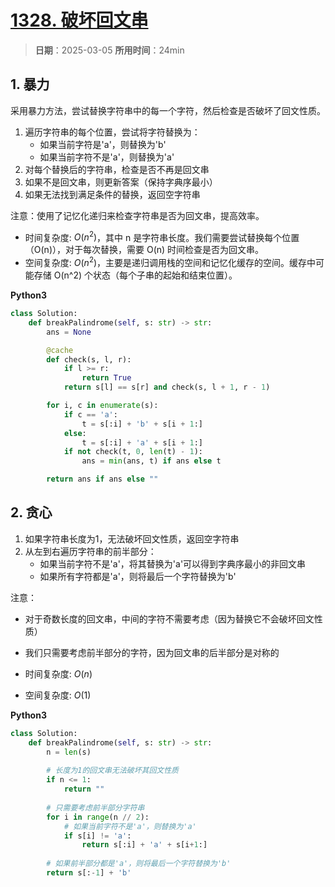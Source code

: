 # [1328. 破坏回文串](https://leetcode.cn/problems/break-a-palindrome/description/)

> **日期**：2025-03-05
> **所用时间**：24min

## 1. 暴力

采用暴力方法，尝试替换字符串中的每一个字符，然后检查是否破坏了回文性质。

1. 遍历字符串的每个位置，尝试将字符替换为：
   - 如果当前字符是'a'，则替换为'b'
   - 如果当前字符不是'a'，则替换为'a'
2. 对每个替换后的字符串，检查是否不再是回文串
3. 如果不是回文串，则更新答案（保持字典序最小）
4. 如果无法找到满足条件的替换，返回空字符串

注意：使用了记忆化递归来检查字符串是否为回文串，提高效率。

- 时间复杂度: $O(n^2)$，其中 n 是字符串长度。我们需要尝试替换每个位置（O(n)），对于每次替换，需要 O(n) 时间检查是否为回文串。
- 空间复杂度: $O(n^2)$，主要是递归调用栈的空间和记忆化缓存的空间。缓存中可能存储 O(n^2) 个状态（每个子串的起始和结束位置）。

**Python3**

```python
class Solution:
    def breakPalindrome(self, s: str) -> str:
        ans = None

        @cache
        def check(s, l, r):
            if l >= r:
                return True
            return s[l] == s[r] and check(s, l + 1, r - 1)

        for i, c in enumerate(s):
            if c == 'a':
                t = s[:i] + 'b' + s[i + 1:]
            else:
                t = s[:i] + 'a' + s[i + 1:]
            if not check(t, 0, len(t) - 1):
                ans = min(ans, t) if ans else t

        return ans if ans else ""
```

## 2. 贪心

1. 如果字符串长度为1，无法破坏回文性质，返回空字符串
2. 从左到右遍历字符串的前半部分：
   - 如果当前字符不是'a'，将其替换为'a'可以得到字典序最小的非回文串
   - 如果所有字符都是'a'，则将最后一个字符替换为'b'

注意：
- 对于奇数长度的回文串，中间的字符不需要考虑（因为替换它不会破坏回文性质）
- 我们只需要考虑前半部分的字符，因为回文串的后半部分是对称的

- 时间复杂度: $O(n)$
- 空间复杂度: $O(1)$

**Python3**

```python
class Solution:
    def breakPalindrome(self, s: str) -> str:
        n = len(s)
        
        # 长度为1的回文串无法破坏其回文性质
        if n <= 1:
            return ""
            
        # 只需要考虑前半部分字符串
        for i in range(n // 2):
            # 如果当前字符不是'a'，则替换为'a'
            if s[i] != 'a':
                return s[:i] + 'a' + s[i+1:]
                
        # 如果前半部分都是'a'，则将最后一个字符替换为'b'
        return s[:-1] + 'b'
```